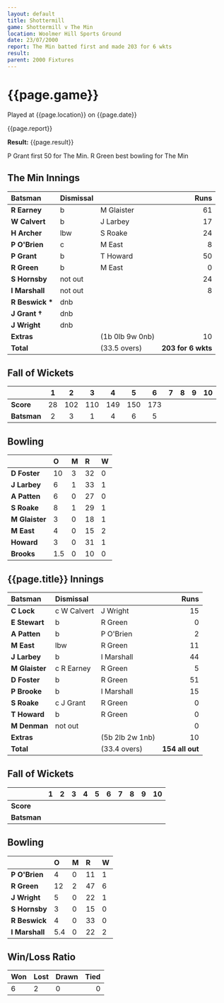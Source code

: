 ```yaml
---
layout: default
title: Shottermill
game: Shottermill v The Min
location: Woolmer Hill Sports Ground
date: 23/07/2000
report: The Min batted first and made 203 for 6 wkts
result: 
parent: 2000 Fixtures
---
```


# {{page.game}}

Played at {{page.location}} on {{page.date}}

{{page.report}}

**Result:** {{page.result}}

P Grant first 50 for The Min. R Green best bowling for The Min

## The Min Innings

| Batsman | Dismissal |  | Runs |
|:---|:---|---|---:|
| **R Earney** | b | M Glaister | 61 |
| **W Calvert** | b | J Larbey | 17 |
| **H Archer** | lbw | S Roake | 24 |
| **P O'Brien** | c | M East | 8 |
| **P Grant** | b | T Howard | 50 |
| **R Green** | b | M East | 0 |
| **S Hornsby** | not out |  | 24 |
| **I Marshall** | not out |  | 8 |
| **R Beswick &#42;** | dnb |  |  |
| **J Grant &#8224;** | dnb |  |  |
| **J Wright** | dnb |  |  |
| **Extras** | | (1b 0lb 9w 0nb) | 10 |
| **Total** | | (33.5 overs) | **203 for 6 wkts** |

## Fall of Wickets

| | 1 | 2 | 3 | 4 | 5 | 6 | 7 | 8 | 9 | 10 |
|---|:---:|:---:|:---:|:---:|:---:|:---:|:---:|:---:|:---:|:---:|
| **Score** | 28 | 102 | 110 | 149 | 150 | 173 |  |  |  |  |
| **Batsman** | 2 | 3 | 1 | 4 | 6 | 5 |  |  |  |  |

## Bowling

| | O | M | R | W |
|---|:---|:---|:---|:---|
| **D Foster** | 10 | 3 | 32 | 0 |
| **J Larbey** | 6 | 1 | 33 | 1 |
| **A Patten** | 6 | 0 | 27 | 0 |
| **S Roake** | 8 | 1 | 29 | 1 |
| **M Glaister** | 3 | 0 | 18 | 1 |
| **M East** | 4 | 0 | 15 | 2 |
| **Howard** | 3 | 0 | 31 | 1 |
| **Brooks** | 1.5 | 0 | 10 | 0 |

## {{page.title}} Innings

| Batsman | Dismissal |  | Runs |
|:---|:---|---|---:|
| **C Lock** | c W Calvert | J Wright | 15 |
| **E Stewart** | b | R Green | 0 |
| **A Patten** | b | P O'Brien | 2 |
| **M East** | lbw | R Green | 11 |
| **J Larbey** | b | I Marshall | 44 |
| **M Glaister** | c R Earney | R Green | 5 |
| **D Foster** | b | R Green | 51 |
| **P Brooke** | b | I Marshall | 15 |
| **S Roake** | c J Grant | R Green | 0 |
| **T Howard** | b | R Green | 0 |
| **M Denman** | not out |  | 0 |
| **Extras** | | (5b 2lb 2w 1nb) | 10 |
| **Total** | | (33.4 overs) | **154 all out** |

## Fall of Wickets

| | 1 | 2 | 3 | 4 | 5 | 6 | 7 | 8 | 9 | 10 |
|---|:---:|:---:|:---:|:---:|:---:|:---:|:---:|:---:|:---:|:---:|
| **Score** |  |  |  |  |  |  |  |  |  |  |
| **Batsman** |  |  |  |  |  |  |  |  |  |  |

## Bowling

| | O | M | R | W |
|---|:---|:---|:---|:---|
| **P O'Brien** | 4 | 0 | 11 | 1 |
| **R Green** | 12 | 2 | 47 | 6 |
| **J Wright** | 5 | 0 | 22 | 1 |
| **S Hornsby** | 3 | 0 | 15 | 0 |
| **R Beswick** | 4 | 0 | 33 | 0 |
| **I Marshall** | 5.4 | 0 | 22 | 2 |

## Win/Loss Ratio

| Won | Lost | Drawn | Tied |
|:---|:---|:---|---:|
| 6 | 2 | 0 | 0 |